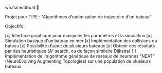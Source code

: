 whataneatboat 🚢

Projet pour TIPE : "Algorithmes d'optimisation de trajectoire d'un bateau"

Objectifs :

[x] Interface graphique pour manipuler les paramètres et la simulation
[x] Simulation basique d'un bateau en mer
[x] Implémentation des collisions du bateau
[x] Possibilité d'ajout de plusieurs bateaux
[x] Obtenir des résultats par des heuristiques (A* search, ou de façon similaire Dijkstra)
[ ] Implémentation de l'algorithme génétique de réseaux de neurones "NEAT" (NeuroEvolving Augmenting Topologies) sur une population de plusieurs bateaux
